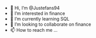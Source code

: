 - 👋 Hi, I’m @Justefans94
- 👀 I’m interested in finance
- 🌱 I’m currently learning SQL
- 💞️ I’m looking to collaborate on finance
- 📫 How to reach me ...

<!---
Justefans94/Justefans94 is a ✨ special ✨ repository because its `README.md` (this file) appears on your GitHub profile.
You can click the Preview link to take a look at your changes.
--->
